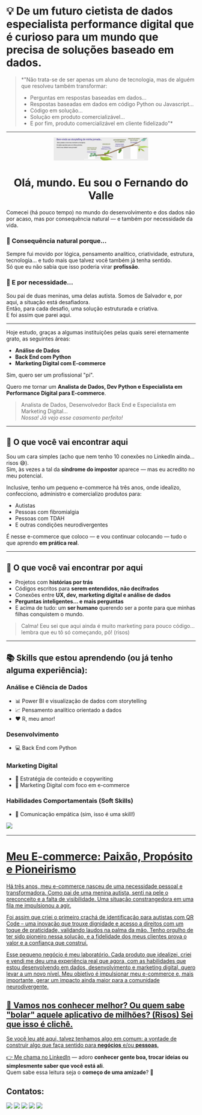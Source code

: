 # 💡 De um futuro cietista de dados especialista performance digital que é curioso para um mundo que precisa de soluções baseado em dados.

> *"Não trata-se de ser apenas um aluno de tecnologia, mas de alguém que resolveu também transformar:
> * Perguntas em respostas baseadas em dados...
> * Respostas baseadas em dados em código Python ou Javascript...
> * Código em solução...
> * Solução em produto comercializável...
> * E por fim, produto comercializável em cliente fidelizado"*
---
<p align="center"> <img src="https://github.com/DaDosValle/Imagens/blob/main/capa%20llllLLLLLLLLLLLLLLLLLLLLL.jpg" alt="Minha imagem" style="max-width:50%; height:auto;" /> </p>


 <h1 align="center">Olá, mundo. Eu sou o Fernando do Valle</h1>

Comecei (há pouco tempo) no mundo do desenvolvimento e dos dados não por acaso, mas por consequência natural — e também por necessidade da vida.

### 🌱 Consequência natural porque...

Sempre fui movido por lógica, pensamento analítico, criatividade, estrutura, tecnologia... e tudo mais que talvez você também já tenha sentido.  
Só que eu não sabia que isso poderia virar **profissão**.

### 💪 E por necessidade...

Sou pai de duas meninas, uma delas autista. Somos de Salvador e, por aqui, a situação está desafiadora.  
Então, para cada desafio, uma solução estruturada e criativa.  
E foi assim que parei aqui.

---

Hoje estudo, graças a algumas instituições pelas quais serei eternamente grato, as seguintes áreas:

- **Análise de Dados**
- **Back End com Python**
- **Marketing Digital com E-commerce**

Sim, quero ser um profissional "pi".

Quero me tornar um **Analista de Dados, Dev Python e Especialista em Performance Digital para E-commerce**.

> Analista de Dados, Desenvolvedor Back End e Especialista em Marketing Digital...  
> _Nossa! Já vejo esse casamento perfeito!_
---

## 📍 O que você vai encontrar aqui

Sou um cara simples (acho que nem tenho 10 conexões no LinkedIn ainda... risos 😅).  
Sim, às vezes a tal da **síndrome do impostor** aparece — mas eu acredito no meu potencial.

Inclusive, tenho um pequeno e-commerce há três anos, onde idealizo, confecciono, administro e comercializo produtos para:

- Autistas
- Pessoas com fibromialgia
- Pessoas com TDAH
- E outras condições neurodivergentes

É nesse e-commerce que coloco — e vou continuar colocando — tudo o que aprendo **em prática real**.

---

## 🚀 O que você vai encontrar por aqui

- Projetos com **histórias por trás**
- Códigos escritos para **serem entendidos, não decifrados**
- Conexões entre **UX, dev, marketing digital e análise de dados**
- **Perguntas inteligentes... e mais perguntas**
- E acima de tudo: um **ser humano** querendo ser a ponte para que minhas filhas conquistem o mundo.

> Calma! Eeu sei que aqui ainda é muito marketing para pouco código... lembra que eu tô só começando, pô! (risos)
---

## 📚 Skills que estou aprendendo (ou já tenho alguma experiência):

### Análise e Ciência de Dados
- 📊 Power BI e visualização de dados com storytelling
- 📈 Pensamento analítico orientado a dados
- ❤️ R, meu amor!

### Desenvolvimento
- 💻 Back End com Python

### Marketing Digital
- 🧠 Estratégia de conteúdo e copywriting
- 🛒 Marketing Digital com foco em e-commerce

### Habilidades Comportamentais (Soft Skills)
- 🤝 Comunicação empática (sim, isso é uma skill!)


<div>
<a href="https://github.com/DadosValle">
<img loading="lazy" height="180em" src="https://github-readme-stats.vercel.app/api/top-langs/?username=DaDosValle&layout=compact&langs_count=7&theme=dracula"/>
</div>

---
# Meu E-commerce: Paixão, Propósito e Pioneirismo

Há três anos, meu e-commerce nasceu de uma necessidade pessoal e transformadora. Como pai de uma menina autista, senti na pele o preconceito e a falta de visibilidade. Uma situação constrangedora em uma fila me impulsionou a agir.

Foi assim que criei o primeiro crachá de identificação para autistas com QR Code – uma inovação que trouxe dignidade e acesso a direitos com um toque de praticidade, validando laudos na palma da mão. Tenho orgulho de ter sido pioneiro nessa solução, e a fidelidade dos meus clientes prova o valor e a confiança que construí.

Esse pequeno negócio é meu laboratório. Cada produto que idealizei, criei e vendi me deu uma experiência real que agora, com as habilidades que estou desenvolvendo em dados, desenvolvimento e marketing digital, quero levar a um novo nível. Meu objetivo é impulsionar meu e-commerce e, mais importante, gerar um impacto ainda maior para a comunidade neurodivergente.




## 🤝 Vamos nos conhecer melhor? Ou quem sabe "bolar" aquele aplicativo de milhões? (Risos) Sei que isso é clichê.

Se você leu até aqui, talvez tenhamos algo em comum: a vontade de construir algo que faça sentido para **negócios** e/ou **pessoas**.

👉 Me chama no [LinkedIn](https://www.linkedin.com/in/fernando-m-do-valle-b653a7349/) — adoro **conhecer gente boa, trocar ideias ou simplesmente saber que você está ali**.  
Quem sabe essa leitura seja o **começo de uma amizade**? 💙

## Contatos:
<div>
<a href="https://www.youtube.com/seu-canal-youtube-aqui" target="_blank"><img loading="lazy" src="https://img.shields.io/badge/YouTube-FF0000?style=for-the-badge&logo=youtube&logoColor=white" target="_blank"></a>
<a href="https://instagram.com/fernando.dovalle" target="_blank"><img loading="lazy" src="https://img.shields.io/badge/-Instagram-%23E4405F?style=for-the-badge&logo=instagram&logoColor=white" target="_blank"></a>
<a href="https://www.twitch.tv/seu-usuário-aqui" target="_blank"><img loading="lazy" src="https://img.shields.io/badge/Twitch-9146FF?style=for-the-badge&logo=twitch&logoColor=white" target="_blank"></a>
<a href = "fsf.dovalle@gmail.com"><img loading="lazy" src="https://img.shields.io/badge/Gmail-D14836?style=for-the-badge&logo=gmail&logoColor=white" target="_blank"></a>
<a href="(https://www.linkedin.com/in/fernando-m-do-valle-b653a7349/" target="_blank"><img loading="lazy" src="https://img.shields.io/badge/-LinkedIn-%230077B5?style=for-the-badge&logo=linkedin&logoColor=white" target="_blank"></a>   
</div>
